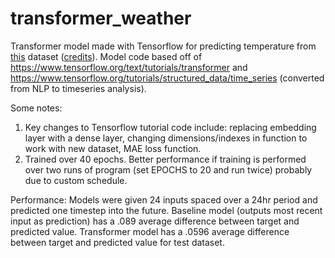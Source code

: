 # transformer_weather
Transformer model made with Tensorflow for predicting temperature from [this](https://storage.googleapis.com/tensorflow/tf-keras-datasets/jena_climate_2009_2016.csv.zip) dataset ([credits](https://www.bgc-jena.mpg.de/wetter/)). Model code based off of https://www.tensorflow.org/text/tutorials/transformer and https://www.tensorflow.org/tutorials/structured_data/time_series (converted from NLP to timeseries analysis). 

Some notes:
1. Key changes to Tensorflow tutorial code include: replacing embedding layer with a dense layer, changing dimensions/indexes in function to work with new dataset, MAE loss function. 
2. Trained over 40 epochs. Better performance if training is performed over two runs of program (set EPOCHS to 20 and run twice) probably due to custom schedule.

Performance:
Models were given 24 inputs spaced over a 24hr period and predicted one timestep into the future. 
Baseline model (outputs most recent input as prediction) has a .089 average difference between target and predicted value. 
Transformer model has a .0596 average difference between target and predicted value for test dataset.

